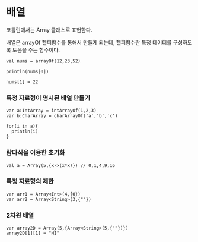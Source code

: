 # 배열
  
  코틀린에서는 Array 클래스로 표현한다.
  
  배열은 arrayOf 헬퍼함수를 통해서 만들게 되는데, 헬퍼함수란 특정 데이터를 구성하도록 도움을 주는 함수이다.
  
  ```
  val nums = arrayOf(12,23,52)
  
  println(nums[0])
  
  nums[1] = 22
  ```
  
  ### 특정 자료형이 명시된 배열 만들기
  
  ```
  var a:IntArray = intArrayOf(1,2,3)
  var b:CharArray = charArrayOf('a','b','c')
  
  for(i in a){
    println(i)
  }
  
  ```
  
  ### 람다식을 이용한 초기화
  
  ```
  val a = Array(5,{x->(x*x)}) // 0,1,4,9,16
  ```
  
  ### 특정 자료형의 제한
  
  ```
  var arr1 = Array<Int>(4,{0})
  var arr2 = Array<String>(3,{""})
  ```
  
  ### 2차원 배열
  
  ```
  var array2D = Array(5,{Array<String>(5,{""})})
  array2D[1][1] = "HI"
  ```
